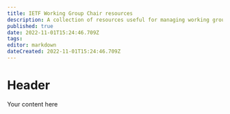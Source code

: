 ```yaml
---
title: IETF Working Group Chair resources
description: A collection of resources useful for managing working group processes.
published: true
date: 2022-11-01T15:24:46.709Z
tags: 
editor: markdown
dateCreated: 2022-11-01T15:24:46.709Z
---
```


# Header
Your content here